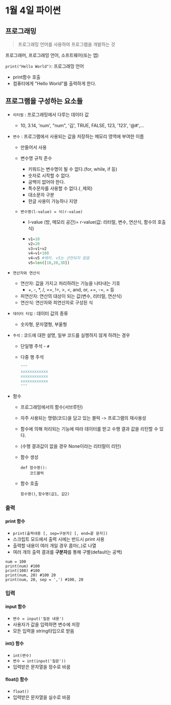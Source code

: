 # 1월 4일 파이썬

## 프로그래밍

> 프로그래밍 언어를 사용하여 프로그램을 개발하는 것

프로그래머, 프로그래밍 언어, 소프트웨어(또는 앱)

`print("Hello World")`: 프로그래밍 언어

- print함수 호출
- 컴퓨터에게 "Hello World"를 출력하게 한다.



## 프로그램을 구성하는 요소들

- `리터럴` : 프로그래밍에서 다루는 데이터 값
  - 10, 3.14, 'num', "num", '김', TRUE, FALSE, 123, '123', '@#',...

- `변수` : 프로그램에서 사용되는 값을 저장하는 메모리 영역에 부여한 이름

  - 만들어서 사용

  - 변수명 규칙 준수

    - 키워드는 변수명이 될 수 없다.(for, while, if 등)
    - 숫자로 시작할 수 없다.
    - 공백이 없어야 한다. 
    - 특수문자를 사용할 수 없다.(`_`제외)
    - 대소문자 구분
    - 한글 사용이 가능하나 지양

  - `변수명(l-value) = 식(r-value)`

    - l-value (방, 메모리 공간)= r-value(값: 리터럴, 변수, 연산식, 함수의 호출식)

    - ```python
      v1=10
      v2=20
      v3=v1+v2
      v4=v1+100
      v4=v5 #에러. v5는 선언되지 않음
      v5=len([10,20,30])
      ```

- `연산자와 연산식` 

  - 연산자: 값을 가지고 처리하려는 기능을 나타내는 기호
    - +, -, *, /, ==, !=, >, <, and, or, +=, -=, = 등
  - 피연산자: 연산의 대상이 되는 값(변수, 리터럴, 연산식)
  - 연산식: 연산자와 피연산자로 구성된 식

- `데이터 타입` : 데이터 값의 종류

  - 숫자형, 문자열형, 부울형

- `주석` : 코드에 대한 설명, 일부 코드를 실행하지 않게 하려는 경우

  - 단일행 주석 - `#`

  - 다중 행 주석 

    ```python
    """
    xxxxxxxxxxxx
    xxxxxxxxxxxx
    xxxxxxxxxxxx
    """
    ```

- 함수

  - 프로그래밍에서의 함수(서브루틴)

  - 자주 사용되는 명령(코드)을 담고 있는 블럭 -> 프로그램의 재사용성

  - 함수에 의해 처리되는 기능에 따라 데이터를 받고 수행 결과 값을 리턴할 수 있다.

  - (수행 결과값이 없을 경우 None이라는 리터럴이 리턴)

  - 함수 생성

    ```
    def 함수명():
    	코드블럭
    ```

  - 함수 호출

    `함수명()`, `함수명(값1, 값2)`



### 출력

#### print 함수

- `print(출력내용 [, sep=구분자] [, end=끝 문자])`
- 스크립트 모드에서 출력 시에는 반드시 print 사용
- 출력할 내용이 여러 개일 경우 콤마(`,`)로 나열
- 여러 개의 출력 결과를 **구분자**를 통해 구별(default는 공백)

```
num = 100
print(num) #100
print(100) #100
print(num, 20) #100 20
print(num, 20, sep = ',') #100, 20
```



### 입력

#### input 함수

- `변수 = input('질문 내용')`
- 사용자가 값을 입력하면 변수에 저장
- 모든 입력을 string타입으로 받음

#### int() 함수

- `int(변수)`
- `변수 = int(input('질문'))`
- 입력받은 문자열을 정수로 바꿈

#### float() 함수

- `float()`
- 입력받은 문자열을 실수로 바꿈

